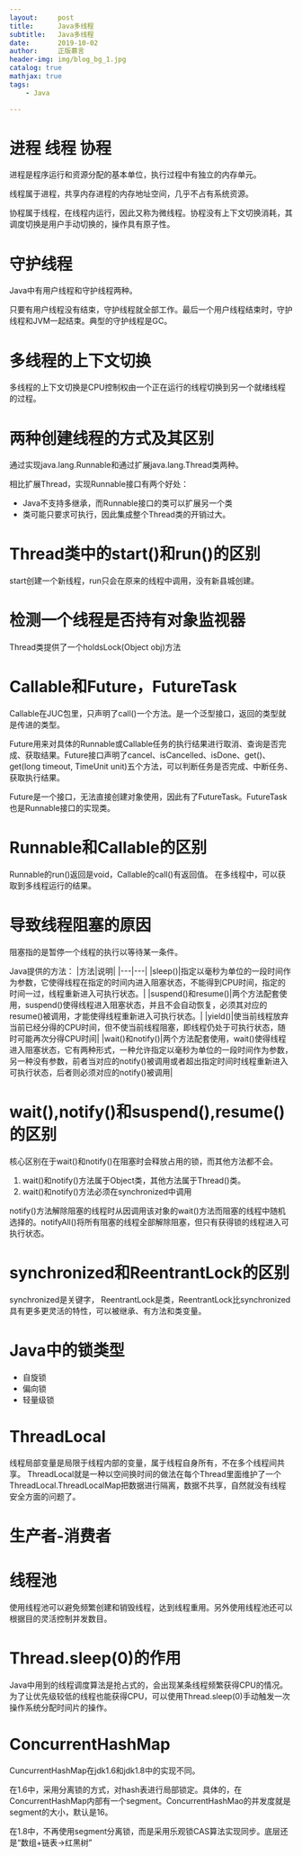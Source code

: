 ```yaml
---
layout:     post
title:      Java多线程
subtitle:   Java多线程
date:       2019-10-02
author:     正版慕言
header-img: img/blog_bg_1.jpg
catalog: true
mathjax: true
tags:
    - Java

---
```


# 进程 线程 协程

进程是程序运行和资源分配的基本单位，执行过程中有独立的内存单元。

线程属于进程，共享内存进程的内存地址空间，几乎不占有系统资源。

协程属于线程，在线程内运行，因此又称为微线程。协程没有上下文切换消耗，其调度切换是用户手动切换的，操作具有原子性。

# 守护线程

Java中有用户线程和守护线程两种。

只要有用户线程没有结束，守护线程就全部工作。最后一个用户线程结束时，守护线程和JVM一起结束。典型的守护线程是GC。

# 多线程的上下文切换

多线程的上下文切换是CPU控制权由一个正在运行的线程切换到另一个就绪线程的过程。

# 两种创建线程的方式及其区别

通过实现java.lang.Runnable和通过扩展java.lang.Thread类两种。

相比扩展Thread，实现Runnable接口有两个好处：
- Java不支持多继承，而Runnable接口的类可以扩展另一个类
- 类可能只要求可执行，因此集成整个Thread类的开销过大。

# Thread类中的start()和run()的区别

start创建一个新线程，run只会在原来的线程中调用，没有新县城创建。

# 检测一个线程是否持有对象监视器

Thread类提供了一个holdsLock(Object obj)方法

# Callable和Future，FutureTask

Callable在JUC包里，只声明了call()一个方法。是一个泛型接口，返回的类型就是传进的类型。

Future用来对具体的Runnable或Callable任务的执行结果进行取消、查询是否完成、获取结果。Future接口声明了cancel、isCancelled、isDone、get()、get(long timeout, TimeUnit unit)五个方法，可以判断任务是否完成、中断任务、获取执行结果。

Future是一个接口，无法直接创建对象使用，因此有了FutureTask。FutureTask也是Runnable接口的实现类。

# Runnable和Callable的区别

Runnable的run()返回是void，Callable的call()有返回值。
在多线程中，可以获取到多线程运行的结果。

# 导致线程阻塞的原因

阻塞指的是暂停一个线程的执行以等待某一条件。

Java提供的方法：
|方法|说明|
|---|---|
|sleep()|指定以毫秒为单位的一段时间作为参数，它使得线程在指定的时间内进入阻塞状态，不能得到CPU时间，指定的时间一过，线程重新进入可执行状态。|
|suspend()和resume()|两个方法配套使用，suspend()使得线程进入阻塞状态，并且不会自动恢复，必须其对应的resume()被调用，才能使得线程重新进入可执行状态。|
|yield()|使当前线程放弃当前已经分得的CPU时间，但不使当前线程阻塞，即线程仍处于可执行状态，随时可能再次分得CPU时间|
|wait()和notify()|两个方法配套使用，wait()使得线程进入阻塞状态，它有两种形式，一种允许指定以毫秒为单位的一段时间作为参数，另一种没有参数，前者当对应的notify()被调用或者超出指定时间时线程重新进入可执行状态，后者则必须对应的notify()被调用|

# wait(),notify()和suspend(),resume()的区别

核心区别在于wait()和notify()在阻塞时会释放占用的锁，而其他方法都不会。

1. wait()和notify()方法属于Object类，其他方法属于Thread()类。
2. wait()和notify()方法必须在synchronized中调用

notify()方法解除阻塞的线程时从因调用该对象的wait()方法而阻塞的线程中随机选择的。notifyAll()将所有阻塞的线程全部解除阻塞，但只有获得锁的线程进入可执行状态。

# synchronized和ReentrantLock的区别

synchronized是关键字， ReentrantLock是类，ReentrantLock比synchronized具有更多更灵活的特性，可以被继承、有方法和类变量。

# Java中的锁类型

- 自旋锁
- 偏向锁
- 轻量级锁

# ThreadLocal

线程局部变量是局限于线程内部的变量，属于线程自身所有，不在多个线程间共享。
ThreadLocal就是一种以空间换时间的做法在每个Thread里面维护了一个ThreadLocal.ThreadLocalMap把数据进行隔离，数据不共享，自然就没有线程安全方面的问题了。

# 生产者-消费者

# 线程池

使用线程池可以避免频繁创建和销毁线程，达到线程重用。另外使用线程池还可以根据目的灵活控制并发数目。

# Thread.sleep(0)的作用

Java中用到的线程调度算法是抢占式的，会出现某条线程频繁获得CPU的情况。为了让优先级较低的线程也能获得CPU，可以使用Thread.sleep(0)手动触发一次操作系统分配时间片的操作。

# ConcurrentHashMap

CuncurrentHashMap在jdk1.6和jdk1.8中的实现不同。

在1.6中，采用分离锁的方式，对hash表进行局部锁定。具体的，在ConcurrentHashMap内部有一个segment。ConcurrentHashMao的并发度就是segment的大小，默认是16。

在1.8中，不再使用segment分离锁，而是采用乐观锁CAS算法实现同步。底层还是“数组+链表->红黑树”

